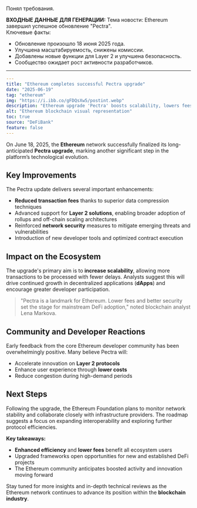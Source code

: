 Понял требования.

**ВХОДНЫЕ ДАННЫЕ ДЛЯ ГЕНЕРАЦИИ:**
Тема новости: Ethereum завершил успешное обновление "Pectra".  
Ключевые факты:
- Обновление произошло 18 июня 2025 года.
- Улучшена масштабируемость, снижены комиссии.
- Добавлены новые функции для Layer 2 и улучшена безопасность.
- Сообщество ожидает рост активности разработчиков.

---

```yaml
---
title: "Ethereum completes successful Pectra upgrade"
date: "2025-06-19"
tag: "ethereum"
img: "https://i.ibb.co/gFDQsXw5/postint.webp"
description: "Ethereum upgrade 'Pectra' boosts scalability, lowers fees and improves security"
alt: "Ethereum blockchain visual representation"
toc: true
source: "DeFiBank"
feature: false
---
```

On June 18, 2025, the **Ethereum** network successfully finalized its long-anticipated **Pectra upgrade**, marking another significant step in the platform’s technological evolution.

## Key Improvements

The Pectra update delivers several important enhancements:

- **Reduced transaction fees** thanks to superior data compression techniques
- Advanced support for **Layer 2 solutions**, enabling broader adoption of rollups and off-chain scaling architectures
- Reinforced **network security** measures to mitigate emerging threats and vulnerabilities
- Introduction of new developer tools and optimized contract execution

## Impact on the Ecosystem

The upgrade's primary aim is to **increase scalability**, allowing more transactions to be processed with fewer delays. Analysts suggest this will drive continued growth in decentralized applications (**dApps**) and encourage greater developer participation.

> "Pectra is a landmark for Ethereum. Lower fees and better security set the stage for mainstream DeFi adoption," noted blockchain analyst Lena Markova.

## Community and Developer Reactions

Early feedback from the core Ethereum developer community has been overwhelmingly positive. Many believe Pectra will:

- Accelerate innovation on **Layer 2 protocols**
- Enhance user experience through **lower costs**
- Reduce congestion during high-demand periods

## Next Steps

Following the upgrade, the Ethereum Foundation plans to monitor network stability and collaborate closely with infrastructure providers. The roadmap suggests a focus on expanding interoperability and exploring further protocol efficiencies.

**Key takeaways:**

- **Enhanced efficiency** and **lower fees** benefit all ecosystem users
- Upgraded frameworks open opportunities for new and established DeFi projects
- The Ethereum community anticipates boosted activity and innovation moving forward

Stay tuned for more insights and in-depth technical reviews as the Ethereum network continues to advance its position within the **blockchain industry**.
